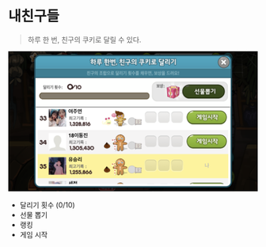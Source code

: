 # 내친구들
>하루 한 번, 친구의 쿠키로 달릴 수 있다.

![12_내친구들.png](https://github.com/seungri0826/finalllll/blob/%EB%82%B4%EC%B9%9C%EA%B5%AC%EB%93%A4/2018920031%20%EC%9C%A0%EC%8A%B9%EB%A6%AC/181102%20%EC%97%AD%EA%B8%B0%ED%9A%8D%EC%84%9C/img/12_%EB%82%B4%EC%B9%9C%EA%B5%AC%EB%93%A4.png?raw=true)

- 달리기 횟수 (0/10)
- 선물 뽑기
- 랭킹
- 게임 시작
